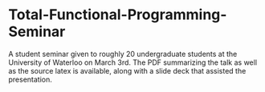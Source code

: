 # Total-Functional-Programming-Seminar

A student seminar given to roughly 20 undergraduate students at the University of Waterloo on March 3rd. The PDF summarizing the talk as well as the source latex is available, along with a slide deck that assisted the presentation.
